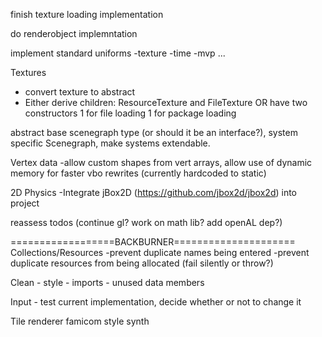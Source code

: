 finish texture loading implementation

do renderobject implemntation

implement standard uniforms
    -texture
    -time
    -mvp
    ...

Textures
 - convert texture to abstract
 - Either derive children: ResourceTexture and FileTexture OR have two constructors 1 for file loading 1 for package loading
    
abstract base scenegraph type (or should it be an interface?), system specific Scenegraph, make systems extendable.

Vertex data
    -allow custom shapes from vert arrays, allow use of dynamic memory for faster vbo rewrites (currently hardcoded to static)
    
2D Physics
    -Integrate jBox2D (https://github.com/jbox2d/jbox2d) into project
        
reassess todos (continue gl? work on math lib? add openAL dep?)

==================BACKBURNER=====================
Collections/Resources
    -prevent duplicate names being entered
    -prevent duplicate resources from being allocated (fail silently or throw?)

Clean
    - style
    - imports
    - unused data members

Input
    - test current implementation, decide whether or not to change it

Tile renderer
famicom style synth

